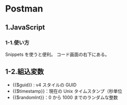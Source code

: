 # Postman

## 1.JavaScript

### 1-1.使い方

Snippets を使うと便利。
コード画面の右下にある。

## 1-2.組込変数

- {{$guid}} : v4 スタイルの GUID
- {{$timestamp}}：現在の Unix タイムスタンプ（秒単位
- {{$randomInt}}：0 から 1000 までのランダムな整数
